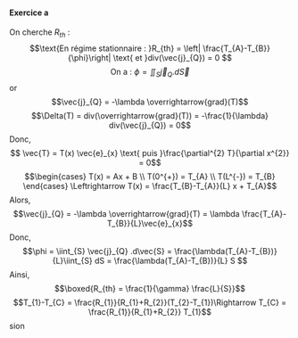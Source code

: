 #### Exercice a
On cherche $R_{th}$ : 
$$\text{En régime stationnaire : }R_{th} = \left| \frac{T_{A}-T_{B}}{\phi}\right| \text{ et }div(\vec{j}_{Q}) = 0 $$
$$\text{On a : }\phi = \iint_{S} \vec{j}_{Q}.d\vec{S}$$
or
$$\vec{j}_{Q} = -\lambda  \overrightarrow{grad}(T)$$
$$\Delta(T) = div(\overrightarrow{grad}(T)) = -\frac{1}{\lambda} div(\vec{j}_{Q}) = 0$$
Donc, 
$$ \vec{T} = T(x) \vec{e}_{x} \text{ puis }\frac{\partial^{2} T}{\partial x^{2}} = 0$$
$$\begin{cases}
T(x) = Ax + B \\
T(0^{+}) = T_{A} \\
T(L^{-}) = T_{B}
\end{cases} \Leftrightarrow T(x) = \frac{T_{B}-T_{A}}{L} x + T_{A}$$
Alors, 
$$\vec{j}_{Q} = -\lambda  \overrightarrow{grad}(T) = \lambda \frac{T_{A}-T_{B}}{L}\vec{e}_{x}$$
Donc, 
$$\phi = \iint_{S} \vec{j}_{Q} .d\vec{S} = \frac{\lambda(T_{A}-T_{B})}{L}\iint_{S} dS = \frac{\lambda(T_{A}-T_{B})}{L} S $$
Ainsi, 
$$\boxed{R_{th} = \frac{1}{\gamma} \frac{L}{S}}$$
$$T_{1}-T_{C} = \frac{R_{1}}{R_{1}+R_{2}}(T_{2}-T_{1})\Rightarrow T_{C} = \frac{R_{1}}{R_{1}+R_{2}} T_{1}$$
sion
